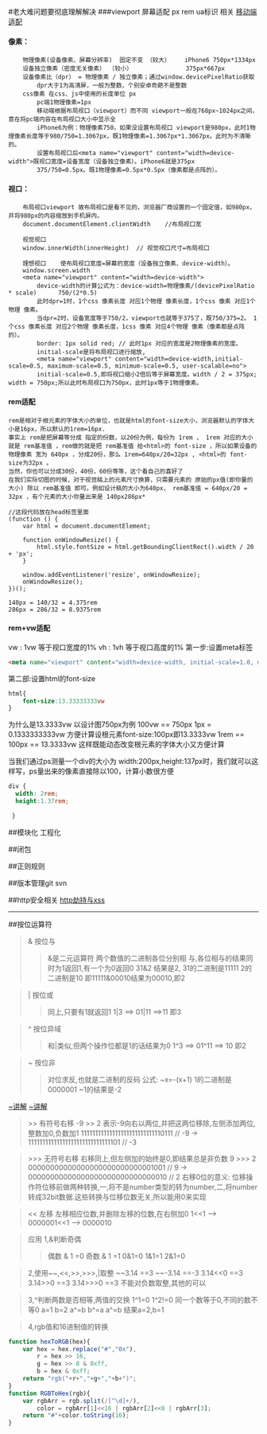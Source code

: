 #老大难问题要彻底理解解决
###viewport 屏幕适配 px rem ua标识 相关
[移动端适配](https://segmentfault.com/a/1190000019138515)
#### 像素：
```
    物理像素(设备像素、屏幕分辨率)  固定不变 （较大）    iPhone6 750px*1334px
    设备独立像素（密度无关像素） （较小）               375px*667px
    设备像素比（dpr） = 物理像素 / 独立像素；通过window.devicePixelRatio获取
        dpr大于1为高清屏，一般为整数，个别安卓奇葩不是整数
    css像素 在css、js中使用的长度单位 px
        pc端1物理像素=1px
        移动端根据布局视口（viewport）而不同 viewport一般在768px~1024px之间，意在将pc端内容在布局视口大小中显示全
        iPhone6为例：物理像素750，如果没设置布局视口 viewport是980px，此时1物理像素长度等于980/750=1.3067px，既1物理像素=1.3067px*1.3067px。此时为不清晰的。
        设置布局视口后<meta name="viewport" content="width=device-width">既视口宽度=设备宽度（设备独立像素）。iPhone6就是375px
        375/750=0.5px。既1物理像素=0.5px*0.5px（像素都是点阵的）。
```
#### 视口：
```
    布局视口viewport 故布局视口是看不见的，浏览器厂商设置的一个固定值，如980px，并将980px的内容缩放到手机屏内。
    document.documentElement.clientWidth    //布局视口宽

    视觉视口
    window.innerWidth(innerHeight)  // 视觉视口尺寸=布局视口

    理想视口    使布局视口宽度=屏幕的宽度（设备独立像素、device-width）。
    window.screen.width
    <meta name="viewport" content="width=device-width">
        device-width的计算公式为：device-width=物理像素/(devicePixelRatio * scale)      750/(2*0.5)
        此时dpr=1时，1个css 像素长度 对应1个物理 像素长度，1个css 像素 对应1个物理 像素。
        当dpr=2时，设备宽度等于750/2，viewport也就等于375了，既750/375=2。 1个css 像素长度 对应2个物理 像素长度，1css 像素 对应4个物理 像素（像素都是点阵的）。
        border: 1px solid red; // 此时1px 对应的宽度是2物理像素的宽度。
        initial-scale是将布局视口进行缩放,
        <meta name="viewport" content="width=device-width,initial-scale=0.5, maximum-scale=0.5, minimum-scale=0.5, user-scalable=no"> 
        initial-scale=0.5,即将视口缩小2倍后等于屏幕宽度。width / 2 = 375px; width = 750px;所以此时布局视口为750px，此时1px等于1物理像素。
```
#### rem适配
```
rem是相对于根元素的字体大小的单位，也就是html的font-size大小，浏览器默认的字体大小是16px，所以默认的1rem=16px.
事实上 rem是把屏幕等分成 指定的份数，以20份为例，每份为 1rem ， 1rem 对应的大小就是 rem基准值 ，rem做的就是把 rem基准值 给<html>的 font-size ，所以如果设备的 物理像素 宽为 640px ，分成20份，那么 1rem=640px/20=32px , <html>的 font-size为32px 。
当然，你也可以分成30份，40份，60份等等，这个看自己的喜好了
在我们实际切图的时候，对于视觉稿上的元素尺寸换算，只需要元素的 原始的px值(即你量的大小) 除以 rem基准值 即可。例如设计稿的大小为640px， rem基准值 = 640px/20 = 32px ，有个元素的大小你量出来是 140px286px* 

//这段代码放在head标签里面
(function () {
    var html = document.documentElement;
 
    function onWindowResize() {
        html.style.fontSize = html.getBoundingClientRect().width / 20 + 'px';
    }
 
    window.addEventListener('resize', onWindowResize);
    onWindowResize();
})();

140px = 140/32 = 4.375rem
286px = 286/32 = 8.9375rem
```
#### rem+vw适配
vw : 1vw 等于视口宽度的1%
vh : 1vh 等于视口高度的1%
第一步:设置meta标签
```html
<meta name="viewport" content="width=device-width, initial-scale=1.0, maximum-scale=1.0, minimum-scale=1.0, user-scalable=no">
```
第二部:设置html的font-size
```css
html{
    font-size:13.33333333vw
}
```
为什么是13.3333vw
以设计图750px为例
100vw == 750px
1px = 0.1333333333vw
方便计算设根元素font-size:100px即13.3333vw
1rem == 100px == 13.3333vw
这样既能动态改变根元素的字体大小又方便计算

当我们通过ps测量一个div的大小为 width:200px,height:137px时，我们就可以这样写，ps量出来的像素直接除以100，计算小数很方便
```css
div {
  width: 2rem;
  height:1.37rem;
 
 }
```

##模块化 工程化

##闭包

##正则规则

##版本管理git svn


##http安全相关
[http劫持与xss](https://www.cnblogs.com/wjlog/p/5790568.html)


---
##按位运算符
>&  按位与
>>&是二元运算符
两个数值的二进制各位分别相 与,各位相与的结果同时为1返回1,有一个为0返回0
31&2 结果是2,
31的二进制是11111
2的二进制是10
即11111&00010结果为00010,即2

>|   按位或
>>同上,只要有1就返回1
1|3 ==> 01|11 ==>11 即3

>^   按位异域
>>和|类似,但两个操作位都是1的话结果为0
1^3 ==> 01^11 ==> 10 即2

>~   按位非
>>对位求反,也就是二进制的反码
公式: ~x=-(x+1)
1的二进制是0000001
~1的结果是-2

[~讲解](http://www.cnblogs.com/moqiutao/p/6275483.html)
[~讲解](https://blog.csdn.net/qq_31070475/article/details/72598500)

>\>> 有符号右移
-9 >> 2
表示-9向右以两位,并把这两位移除,左侧添加两位,整数加0,负数加1
11111111111111111111111111110111  // -9 -> 11111111111111111111111111111101   // -3

>\>>>   无符号右移
右移同上,但左侧加的始终是0,即结果总是非负数
9 >>> 2
00000000000000000000000000001001   // 9 ->  00000000000000000000000000000010 // 2
右移0位的意义:
位移操作符位移前做两种转换,一,将不是number类型的转为number,二,将number转成32bit数据.这些转换与位移位数无关,所以能用0来实现

><<  左移
左移相应位数,并删除左移的位数,在右侧加0
1<<1  -->
0000001<<1  --> 0000010

>应用
1,&判断奇偶
>>偶数 & 1 =0
>>奇数 & 1 =1
>>0&1=0
>>1&1=1
>>2&1=0

>2,使用~~,<<,>>,>>>,|取整
~~3.14  ==3
~~-3.14 ==-3
3.14<<0 ==3
3.14>>0 ==3
3.14>>>0 ==3    不能对负数取整,其他的可以

>3,^判断两数是否相等,两值的交换
1^1=0
1^2!=0
同一个数等于0,不同的数不等0
a=1
b=2
a^=b
b^=a
a^=b
结果a=2,b=1

>4,rgb值和16进制值的转换
```javascript
function hexToRGB(hex){
    var hex = hex.replace("#","0x"),
        r = hex >> 16,
        g = hex >> 8 & 0xff,
        b = hex & 0xff;
    return "rgb("+r+","+g+","+b+")";
}
function RGBToHex(rgb){
    var rgbArr = rgb.split(/[^\d]+/),
        color = rgbArr[1]<<16 | rgbArr[2]<<8 | rgbArr[3];
    return "#"+color.toString(16);
}
```
